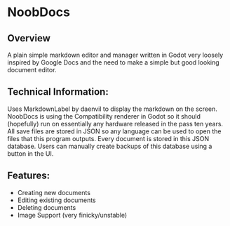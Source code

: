 # NoobDocs
## Overview
A plain simple markdown editor and manager written in Godot very loosely inspired by Google Docs and the need to make a simple but good looking document editor.

## Technical Information:
Uses MarkdownLabel by daenvil to display the markdown on the screen. NoobDocs is using the Compatibility renderer in Godot so it should (hopefully) run on essentially any hardware released in the pass ten years. All save files are stored in JSON so any language can be used to open the files that this program outputs. Every document is stored in this JSON database. Users can manually create backups of this database using a button in the UI.

## Features:
- Creating new documents
- Editing existing documents
- Deleting documents
- Image Support (very finicky/unstable)
